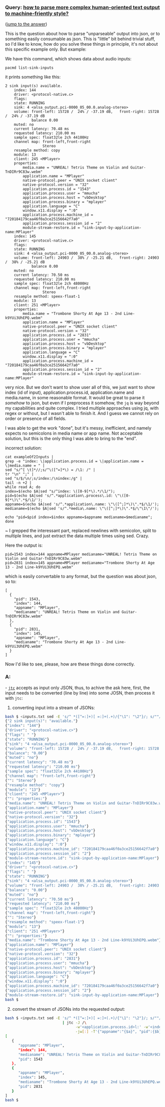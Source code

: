 ### Query: [how to parse more complex human-oriented text output to machine-friently style?](https://stackoverflow.com/questions/59913240/how-to-parse-more-complex-human-oriented-text-output-to-machine-friently-style)
([jump to the answer](https://github.com/ldn-softdev/stackoverflow-json/blob/master/lib/how%20to%20parse%20more%20complex%20human-oriented%20text%20output%20to%20machine-friently%20style.md#a))

This is the question about how to parse "unparseable" output into json, or to something easily consumable as json. This is "little" bit behind trivial stuff, so I'd like to know, how do you solve these things in principle, it's not about this specific example only. But example:

We have this command, which shows data about audio inputs: 

    pacmd list-sink-inputs

it prints something like this:

    2 sink input(s) available.
        index: 144
    	driver: <protocol-native.c>
    	flags: 
    	state: RUNNING
    	sink: 4 <alsa_output.pci-0000_05_00.0.analog-stereo>
    	volume: front-left: 15728 /  24% / -37.19 dB,   front-right: 15728 /  24% / -37.19 dB
    	        balance 0.00
    	muted: no
    	current latency: 70.48 ms
    	requested latency: 210.00 ms
    	sample spec: float32le 2ch 44100Hz
    	channel map: front-left,front-right
    	             Stereo
    	resample method: copy
    	module: 13
    	client: 245 <MPlayer>
    	properties:
    		media.name = "UNREAL! Tetris Theme on Violin and Guitar-TnDIRr9C83w.webm"
    		application.name = "MPlayer"
    		native-protocol.peer = "UNIX socket client"
    		native-protocol.version = "32"
    		application.process.id = "1543"
    		application.process.user = "mmucha"
    		application.process.host = "vbDesktop"
    		application.process.binary = "mplayer"
    		application.language = "C"
    		window.x11.display = ":0"
    		application.process.machine_id = "720184179caa46f0a3ce25156642f7a0"
    		application.process.session_id = "2"
    		module-stream-restore.id = "sink-input-by-application-name:MPlayer"
        index: 145
    	driver: <protocol-native.c>
    	flags: 
    	state: RUNNING
    	sink: 4 <alsa_output.pci-0000_05_00.0.analog-stereo>
    	volume: front-left: 24903 /  38% / -25.21 dB,   front-right: 24903 /  38% / -25.21 dB
    	        balance 0.00
    	muted: no
    	current latency: 70.50 ms
    	requested latency: 210.00 ms
    	sample spec: float32le 2ch 48000Hz
    	channel map: front-left,front-right
    	             Stereo
    	resample method: speex-float-1
    	module: 13
    	client: 251 <MPlayer>
    	properties:
    		media.name = "Trombone Shorty At Age 13 - 2nd Line-k9YUi3UhEPQ.webm"
    		application.name = "MPlayer"
    		native-protocol.peer = "UNIX socket client"
    		native-protocol.version = "32"
    		application.process.id = "2831"
    		application.process.user = "mmucha"
    		application.process.host = "vbDesktop"
    		application.process.binary = "mplayer"
    		application.language = "C"
    		window.x11.display = ":0"
    		application.process.machine_id = "720184179caa46f0a3ce25156642f7a0"
    		application.process.session_id = "2"
    		module-stream-restore.id = "sink-input-by-application-name:MPlayer"

very nice. But we don't want to show user all of this, we just want to show index (id of input), application.process.id, application.name and media.name, in some reasonable format. It would be great to parse it _somehow_ to json, but even if I preprocess it somehow, the `jq` is way beyond my capabilities and quite complex. I tried multiple approaches using jq, with regex or without, but I wasn't able to finish it. And I guess we cannot rely on order or presence of all fields.

I was able to get the work "done", but it's messy, inefficient, and namely expects no semicolons in media name or app name. Not acceptable solution, but this is the only thing I was able to bring to the "end".

incorrect solution:

    cat exampleOf2Inputs | 
    grep -e "index: \|application.process.id = \|application.name = \|media.name = " | 
    sed "s/^[ \t]*//;s/^\([^=]*\) = /\1: /" | 
    tr "\n" ";" | 
    sed "s/$/\n/;s/index:/\nindex:/g" | 
    tail -n +2 | 
    while read A; do 
    index=$(echo $A|sed "s/^index: \([0-9]*\).*/\1/");
    pid=$(echo $A|sed 's/^.*application\.process\.id: \"\([0-9]*\)\".*$/\1/'); 
    appname=$(echo $A|sed 's/^.*application\.name: \"\([^;]*\)\".*$/\1/'); 
    medianame=$(echo $A|sed 's/^.*media\.name: \"\([^;]*\)\".*$/\"\1\"/'); 
    
    echo "pid=$pid index=$index appname=$appname medianame=$medianame"; 
    done

~ I grepped the interessant part, replaced newlines with semicolon, split to multiple lines, and just extract the data multiple times using sed. Crazy.

Here the output is:

    pid=1543 index=144 appname=MPlayer medianame="UNREAL! Tetris Theme on Violin and Guitar-TnDIRr9C83w.webm"
    pid=2831 index=145 appname=MPlayer medianame="Trombone Shorty At Age 13 - 2nd Line-k9YUi3UhEPQ.webm"

which is easily convertable to any format, but the question was about json, so to:

    [
      {
        "pid": 1543,
        "index": 144,
        "appname": "MPlayer",
        "medianame": "UNREAL! Tetris Theme on Violin and Guitar-TnDIRr9C83w.webm"
      },
      {
        "pid": 2831,
        "index": 145,
        "appname": "MPlayer",
        "medianame": "Trombone Shorty At Age 13 - 2nd Line-k9YUi3UhEPQ.webm"
      }
    ]

Now I'd like to see, please, how are these things done correctly.

### A:
\- [`jtc`](https://github.com/ldn-softdev/jtc) accepts as input only JSON, thus, to achive the ask here, first, the input needs to be
converted (line by line) into some JOSN, then process it with `jtc`:

1. converting input into a stream of JSONs:
```bash
bash $ <inputs.txt sed -E 's/^ *([^=:]+)[ =:]+(.+)/{"\1": "\2"}/; s/""/"/g; s/ +":/":/'
{"2 sink input(s)": "available."}
{"index": "144"}
{"driver": "<protocol-native.c>"}
{"flags": " "}
{"state": "RUNNING"}
{"sink": "4 <alsa_output.pci-0000_05_00.0.analog-stereo>"}
{"volume": "front-left: 15728 /  24% / -37.19 dB,   front-right: 15728 /  24% / -37.19 dB"}
{"balance": "0.00"}
{"muted": "no"}
{"current latency": "70.48 ms"}
{"requested latency": "210.00 ms"}
{"sample spec": "float32le 2ch 44100Hz"}
{"channel map": "front-left,front-right"}
{"": "Stereo"}
{"resample method": "copy"}
{"module": "13"}
{"client": "245 <MPlayer>"}
{"": "properties:"}
{"media.name": "UNREAL! Tetris Theme on Violin and Guitar-TnDIRr9C83w.webm"}
{"application.name": "MPlayer"}
{"native-protocol.peer": "UNIX socket client"}
{"native-protocol.version": "32"}
{"application.process.id": "1543"}
{"application.process.user": "mmucha"}
{"application.process.host": "vbDesktop"}
{"application.process.binary": "mplayer"}
{"application.language": "C"}
{"window.x11.display": ":0"}
{"application.process.machine_id": "720184179caa46f0a3ce25156642f7a0"}
{"application.process.session_id": "2"}
{"module-stream-restore.id": "sink-input-by-application-name:MPlayer"}
{"index": "145"}
{"driver": "<protocol-native.c>"}
{"flags": " "}
{"state": "RUNNING"}
{"sink": "4 <alsa_output.pci-0000_05_00.0.analog-stereo>"}
{"volume": "front-left: 24903 /  38% / -25.21 dB,   front-right: 24903 /  38% / -25.21 dB"}
{"balance": "0.00"}
{"muted": "no"}
{"current latency": "70.50 ms"}
{"requested latency": "210.00 ms"}
{"sample spec": "float32le 2ch 48000Hz"}
{"channel map": "front-left,front-right"}
{"": "Stereo"}
{"resample method": "speex-float-1"}
{"module": "13"}
{"client": "251 <MPlayer>"}
{"": "properties:"}
{"media.name": "Trombone Shorty At Age 13 - 2nd Line-k9YUi3UhEPQ.webm"}
{"application.name": "MPlayer"}
{"native-protocol.peer": "UNIX socket client"}
{"native-protocol.version": "32"}
{"application.process.id": "2831"}
{"application.process.user": "mmucha"}
{"application.process.host": "vbDesktop"}
{"application.process.binary": "mplayer"}
{"application.language": "C"}
{"window.x11.display": ":0"}
{"application.process.machine_id": "720184179caa46f0a3ce25156642f7a0"}
{"application.process.session_id": "2"}
{"module-stream-restore.id": "sink-input-by-application-name:MPlayer"}
bash $ 

```
2. convert the stream of JSONs into the requested output:
```bash
bash $ <inputs.txt sed -E 's/^ *([^=:]+)[ =:]+(.+)/{"\1": "\2"}/; s/""/"/g; s/ +":/":/' \
                          | jtc -J /\
                                -w'<application.process.id>l:' -w'<index>l:' -w'<application.name>l:' -w'<media.name>l:' -jl /\
                                -jw[:] -T'{"appname":"{$a}", "pid":{$b}, "{$C}":{$c}, "medianame":"{$d}"}'
[
   {
      "appname": "MPlayer",
      "index": 144,
      "medianame": "UNREAL! Tetris Theme on Violin and Guitar-TnDIRr9C83w.webm",
      "pid": 1543
   },
   {
      "appname": "MPlayer",
      "index": 145,
      "medianame": "Trombone Shorty At Age 13 - 2nd Line-k9YUi3UhEPQ.webm",
      "pid": 2831
   }
]
bash $ 
```


